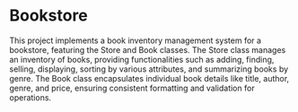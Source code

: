 # Bookstore
This project implements a book inventory management system for a bookstore, featuring the Store and Book classes. The Store class manages an inventory of books, providing functionalities such as adding, finding, selling, displaying, sorting by various attributes, and summarizing books by genre. The Book class encapsulates individual book details like title, author, genre, and price, ensuring consistent formatting and validation for operations.
